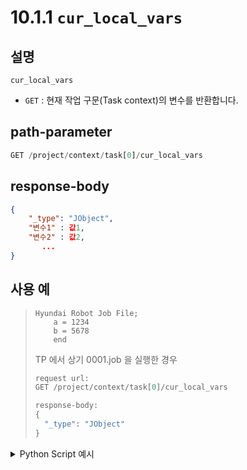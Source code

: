 # 10.1.1 `cur_local_vars`

## 설명

`cur_local_vars`

- `GET` : 현재 작업 구문(Task context)의 변수를 반환합니다.

## path-parameter

```python
GET /project/context/task[0]/cur_local_vars
```

## response-body

```json
{
	"_type": "JObject",
	"변수1" : 값1,
	"변수2" : 값2,
	   ...
}
```

## 사용 예

<blockquote>


```text
Hyundai Robot Job File;
    a = 1234
    b = 5678
    end
```
TP 에서 상기 0001.job 을 실행한 경우

```python
request url:
GET /project/context/task[0]/cur_local_vars

response-body:
{
  "_type": "JObject"
}
```

</blockquote>

<details><summary>Python Script 예시</summary>

```python
# test.py
import requests

def get_cur_local_var() -> dict:
    base_url         = "http://192.168.1.150:8888"
    path_parameter   = "/project/context/tasks[0]/cur_local_vars"

    response = requests.get(url = base_url + path_parameter)

    return response.json()

print(get_cur_local_var())
```
```sh
$python test.py 
{'_type': 'JObject'} # 현재 작업 구문에 지역 변수가 없음
```

</details>
